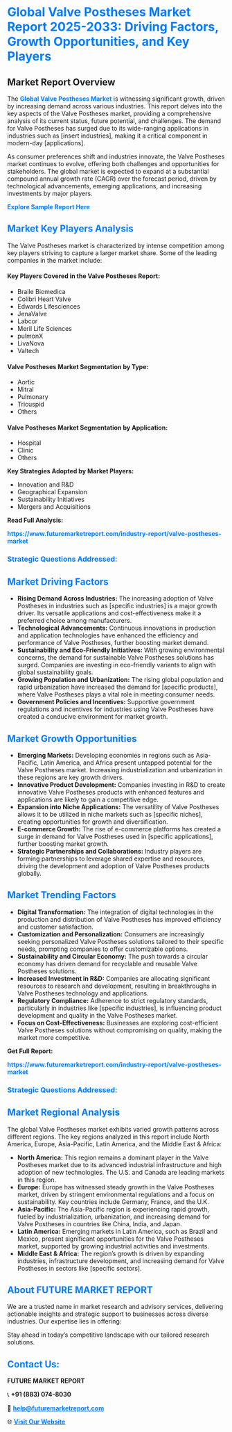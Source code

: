 <h1 style="color: #007BFF;">Global Valve Postheses Market Report 2025-2033: Driving Factors, Growth Opportunities, and Key Players</h1>

<section id="overview">
<h2>Market Report Overview</h2>
<p>The <a href="https://www.futuremarketreport.com/industry-report/valve-postheses-market" style="color: #007BFF; text-decoration: none;"><strong>Global Valve Postheses Market</strong></a> is witnessing significant growth, driven by increasing demand across various industries. This report delves into the key aspects of the Valve Postheses market, providing a comprehensive analysis of its current status, future potential, and challenges. The demand for Valve Postheses has surged due to its wide-ranging applications in industries such as [insert industries], making it a critical component in modern-day [applications].</p>
<p>As consumer preferences shift and industries innovate, the Valve Postheses market continues to evolve, offering both challenges and opportunities for stakeholders. The global market is expected to expand at a substantial compound annual growth rate (CAGR) over the forecast period, driven by technological advancements, emerging applications, and increasing investments by major players.</p>
</section>

<section id="overview">
<p><a href="https://www.futuremarketreport.com/request-sample/reportId=36089" style="color: #007BFF; text-decoration: none;"><strong>Explore Sample Report Here</strong></a></p>
</section>

<section id="key-players">
<h2 style="color: #007BFF;">Market Key Players Analysis</h2>
<p>The Valve Postheses market is characterized by intense competition among key players striving to capture a larger market share. Some of the leading companies in the market include:</p>
<h4>Key Players Covered in the Valve Postheses Report:</h4>
<ul><li>Braile Biomedica</li><li>Colibri Heart Valve</li><li>Edwards Lifesciences</li><li>JenaValve</li><li>Labcor</li><li>Meril Life Sciences</li><li>pulmonX</li><li>LivaNova</li><li>Valtech</li></ul>
<h4>Valve Postheses Market Segmentation by Type:</h4>
<ul><li>Aortic</li><li>Mitral</li><li>Pulmonary</li><li>Tricuspid</li><li>Others</li></ul>

<h4>Valve Postheses Market Segmentation by Application:</h4>
<ul><li>Hospital</li><li>Clinic</li><li>Others</li></ul>
<p><strong>Key Strategies Adopted by Market Players:</strong></p>
<ul>
<li>Innovation and R&D</li>
<li>Geographical Expansion</li>
<li>Sustainability Initiatives</li>
<li>Mergers and Acquisitions</li>
</ul>
</section>

<section>
<p><strong>Read Full Analysis: </strong></p><a href="https://www.futuremarketreport.com/industry-report/valve-postheses-market" style="color: #007BFF; text-decoration: none;"><strong>https://www.futuremarketreport.com/industry-report/valve-postheses-market</strong></a>
<h3 style="color: #007BFF;">Strategic Questions Addressed:</h3>
</section>

<section id="driving-factors">
<h2 style="color: #007BFF;">Market Driving Factors</h2>
<ul>
<li><strong>Rising Demand Across Industries:</strong> The increasing adoption of Valve Postheses in industries such as [specific industries] is a major growth driver. Its versatile applications and cost-effectiveness make it a preferred choice among manufacturers.</li>
<li><strong>Technological Advancements:</strong> Continuous innovations in production and application technologies have enhanced the efficiency and performance of Valve Postheses, further boosting market demand.</li>
<li><strong>Sustainability and Eco-Friendly Initiatives:</strong> With growing environmental concerns, the demand for sustainable Valve Postheses solutions has surged. Companies are investing in eco-friendly variants to align with global sustainability goals.</li>
<li><strong>Growing Population and Urbanization:</strong> The rising global population and rapid urbanization have increased the demand for [specific products], where Valve Postheses plays a vital role in meeting consumer needs.</li>
<li><strong>Government Policies and Incentives:</strong> Supportive government regulations and incentives for industries using Valve Postheses have created a conducive environment for market growth.</li>
</ul>
</section>

<section id="growth-opportunities">
<h2 style="color: #007BFF;">Market Growth Opportunities</h2>
<ul>
<li><strong>Emerging Markets:</strong> Developing economies in regions such as Asia-Pacific, Latin America, and Africa present untapped potential for the Valve Postheses market. Increasing industrialization and urbanization in these regions are key growth drivers.</li>
<li><strong>Innovative Product Development:</strong> Companies investing in R&D to create innovative Valve Postheses products with enhanced features and applications are likely to gain a competitive edge.</li>
<li><strong>Expansion into Niche Applications:</strong> The versatility of Valve Postheses allows it to be utilized in niche markets such as [specific niches], creating opportunities for growth and diversification.</li>
<li><strong>E-commerce Growth:</strong> The rise of e-commerce platforms has created a surge in demand for Valve Postheses used in [specific applications], further boosting market growth.</li>
<li><strong>Strategic Partnerships and Collaborations:</strong> Industry players are forming partnerships to leverage shared expertise and resources, driving the development and adoption of Valve Postheses products globally.</li>
</ul>
</section>

<section id="trending-factors">
<h2 style="color: #007BFF;">Market Trending Factors</h2>
<ul>
<li><strong>Digital Transformation:</strong> The integration of digital technologies in the production and distribution of Valve Postheses has improved efficiency and customer satisfaction.</li>
<li><strong>Customization and Personalization:</strong> Consumers are increasingly seeking personalized Valve Postheses solutions tailored to their specific needs, prompting companies to offer customizable options.</li>
<li><strong>Sustainability and Circular Economy:</strong> The push towards a circular economy has driven demand for recyclable and reusable Valve Postheses solutions.</li>
<li><strong>Increased Investment in R&D:</strong> Companies are allocating significant resources to research and development, resulting in breakthroughs in Valve Postheses technology and applications.</li>
<li><strong>Regulatory Compliance:</strong> Adherence to strict regulatory standards, particularly in industries like [specific industries], is influencing product development and quality in the Valve Postheses market.</li>
<li><strong>Focus on Cost-Effectiveness:</strong> Businesses are exploring cost-efficient Valve Postheses solutions without compromising on quality, making the market more competitive.</li>
</ul>
</section>

<section>
<p><strong>Get Full Report: </strong></p><a href="https://www.futuremarketreport.com/industry-report/valve-postheses-market" style="color: #007BFF; text-decoration: none;"><strong>https://www.futuremarketreport.com/industry-report/valve-postheses-market</strong></a>
<h3 style="color: #007BFF;">Strategic Questions Addressed:</h3>
</section>


<section id="regional-analysis">
<h2 style="color: #007BFF;">Market Regional Analysis</h2>
<p>The global Valve Postheses market exhibits varied growth patterns across different regions. The key regions analyzed in this report include North America, Europe, Asia-Pacific, Latin America, and the Middle East & Africa:</p>
<ul>
<li><strong>North America:</strong> This region remains a dominant player in the Valve Postheses market due to its advanced industrial infrastructure and high adoption of new technologies. The U.S. and Canada are leading markets in this region.</li>
<li><strong>Europe:</strong> Europe has witnessed steady growth in the Valve Postheses market, driven by stringent environmental regulations and a focus on sustainability. Key countries include Germany, France, and the U.K.</li>
<li><strong>Asia-Pacific:</strong> The Asia-Pacific region is experiencing rapid growth, fueled by industrialization, urbanization, and increasing demand for Valve Postheses in countries like China, India, and Japan.</li>
<li><strong>Latin America:</strong> Emerging markets in Latin America, such as Brazil and Mexico, present significant opportunities for the Valve Postheses market, supported by growing industrial activities and investments.</li>
<li><strong>Middle East & Africa:</strong> The region’s growth is driven by expanding industries, infrastructure development, and increasing demand for Valve Postheses in sectors like [specific sectors].</li>
</ul>
</section>

<footer>
<h2 style="color: #007BFF;">About FUTURE MARKET REPORT</h2>
<p>We are a trusted name in market research and advisory services, delivering actionable insights and strategic support to businesses across diverse industries. Our expertise lies in offering:</p>

<p>Stay ahead in today’s competitive landscape with our tailored research solutions.</p>

<h2 style="color: #007BFF;">Contact Us:</h2>
<p><strong>FUTURE MARKET REPORT</strong></p>
<p>📞 <strong>+91 (883) 074-8030</strong></p>
<p>📧 <strong><a href="mailto:help@futuremarketreport.com" style="color: #007BFF;">help@futuremarketreport.com</a></strong></p>
<p>🌐 <strong><a href="https://www.futuremarketreport.com/" style="color: #007BFF;">Visit Our Website</a></strong></p>
</footer>